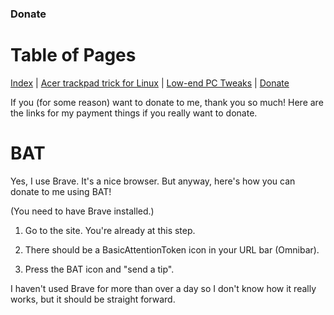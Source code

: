 ### Donate

# Table of Pages
[Index](../) | [Acer trackpad trick for Linux](acertrick.md) | [Low-end PC Tweaks](/tweaksandmore/lowendtweaks.md) | [Donate](/personal/donate.md)

If you (for some reason) want to donate to me, thank you so much! Here are the links for my payment things if you really want to donate.

# BAT
Yes, I use Brave. It's a nice browser. But anyway, here's how you can donate to me using BAT!

(You need to have Brave installed.)

1. Go to the site. You're already at this step.

2. There should be a BasicAttentionToken icon in your URL bar (Omnibar).

3. Press the BAT icon and "send a tip".

I haven't used Brave for more than over a day so I don't know how it really works, but it should be straight forward.
